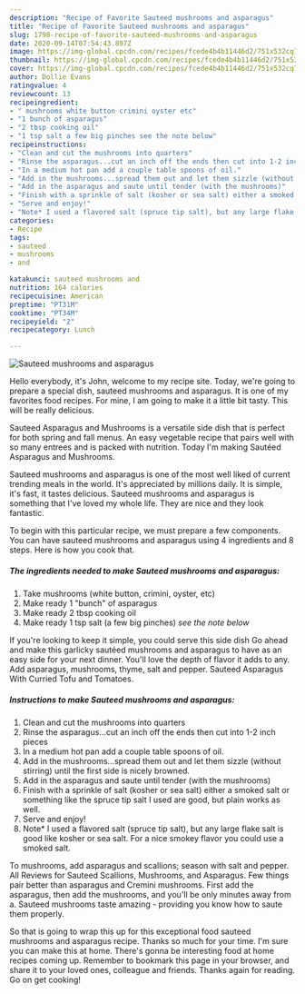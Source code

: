 ```yaml
---
description: "Recipe of Favorite Sauteed mushrooms and asparagus"
title: "Recipe of Favorite Sauteed mushrooms and asparagus"
slug: 1798-recipe-of-favorite-sauteed-mushrooms-and-asparagus
date: 2020-09-14T07:54:43.897Z
image: https://img-global.cpcdn.com/recipes/fcede4b4b11446d2/751x532cq70/sauteed-mushrooms-and-asparagus-recipe-main-photo.jpg
thumbnail: https://img-global.cpcdn.com/recipes/fcede4b4b11446d2/751x532cq70/sauteed-mushrooms-and-asparagus-recipe-main-photo.jpg
cover: https://img-global.cpcdn.com/recipes/fcede4b4b11446d2/751x532cq70/sauteed-mushrooms-and-asparagus-recipe-main-photo.jpg
author: Dollie Evans
ratingvalue: 4
reviewcount: 13
recipeingredient:
- " mushrooms white button crimini oyster etc"
- "1 bunch of asparagus"
- "2 tbsp cooking oil"
- "1 tsp salt a few big pinches see the note below"
recipeinstructions:
- "Clean and cut the mushrooms into quarters"
- "Rinse the asparagus...cut an inch off the ends then cut into 1-2 inch pieces"
- "In a medium hot pan add a couple table spoons of oil."
- "Add in the mushrooms...spread them out and let them sizzle (without stirring) until the first side is nicely browned."
- "Add in the asparagus and saute until tender (with the mushrooms)"
- "Finish with a sprinkle of salt (kosher or sea salt) either a smoked salt or something like the spruce tip salt I used are good, but plain works as well."
- "Serve and enjoy!"
- "Note* I used a flavored salt (spruce tip salt), but any large flake salt is good like kosher or sea salt. For a nice smokey flavor you could use a smoked salt."
categories:
- Recipe
tags:
- sauteed
- mushrooms
- and

katakunci: sauteed mushrooms and 
nutrition: 164 calories
recipecuisine: American
preptime: "PT31M"
cooktime: "PT34M"
recipeyield: "2"
recipecategory: Lunch

---
```



![Sauteed mushrooms and asparagus](https://img-global.cpcdn.com/recipes/fcede4b4b11446d2/751x532cq70/sauteed-mushrooms-and-asparagus-recipe-main-photo.jpg)

Hello everybody, it's John, welcome to my recipe site. Today, we're going to prepare a special dish, sauteed mushrooms and asparagus. It is one of my favorites food recipes. For mine, I am going to make it a little bit tasty. This will be really delicious.

Sauteed Asparagus and Mushrooms is a versatile side dish that is perfect for both spring and fall menus. An easy vegetable recipe that pairs well with so many entrees and is packed with nutrition. Today I&#39;m making Sautéed Asparagus and Mushrooms.

Sauteed mushrooms and asparagus is one of the most well liked of current trending meals in the world. It's appreciated by millions daily. It is simple, it's fast, it tastes delicious. Sauteed mushrooms and asparagus is something that I've loved my whole life. They are nice and they look fantastic.


To begin with this particular recipe, we must prepare a few components. You can have sauteed mushrooms and asparagus using 4 ingredients and 8 steps. Here is how you cook that.

<!--inarticleads1-->

##### The ingredients needed to make Sauteed mushrooms and asparagus:

1. Take  mushrooms (white button, crimini, oyster, etc)
1. Make ready 1 &#34;bunch&#34; of asparagus
1. Make ready 2 tbsp cooking oil
1. Make ready 1 tsp salt (a few big pinches) *see the note below*


If you&#39;re looking to keep it simple, you could serve this side dish Go ahead and make this garlicky sautéed mushrooms and asparagus to have as an easy side for your next dinner. You&#39;ll love the depth of flavor it adds to any. Add asparagus, mushrooms, thyme, salt and pepper. Sauteed Asparagus With Curried Tofu and Tomatoes. 

<!--inarticleads2-->

##### Instructions to make Sauteed mushrooms and asparagus:

1. Clean and cut the mushrooms into quarters
1. Rinse the asparagus...cut an inch off the ends then cut into 1-2 inch pieces
1. In a medium hot pan add a couple table spoons of oil.
1. Add in the mushrooms...spread them out and let them sizzle (without stirring) until the first side is nicely browned.
1. Add in the asparagus and saute until tender (with the mushrooms)
1. Finish with a sprinkle of salt (kosher or sea salt) either a smoked salt or something like the spruce tip salt I used are good, but plain works as well.
1. Serve and enjoy!
1. Note* I used a flavored salt (spruce tip salt), but any large flake salt is good like kosher or sea salt. For a nice smokey flavor you could use a smoked salt.


To mushrooms, add asparagus and scallions; season with salt and pepper. All Reviews for Sauteed Scallions, Mushrooms, and Asparagus. Few things pair better than asparagus and Cremini mushrooms. First add the asparagus, then add the mushrooms, and you&#39;ll be only minutes away from a. Sauteed mushrooms taste amazing - providing you know how to saute them properly. 

So that is going to wrap this up for this exceptional food sauteed mushrooms and asparagus recipe. Thanks so much for your time. I'm sure you can make this at home. There's gonna be interesting food at home recipes coming up. Remember to bookmark this page in your browser, and share it to your loved ones, colleague and friends. Thanks again for reading. Go on get cooking!
